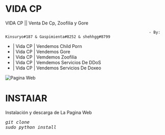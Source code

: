 # VIDA CP

VIDA CP || Venta De Cp, Zoofilia y Gore
                                                     
                                                                   - By: Kinsuryo#187 & Gaspimienta#8252 & shehhgg#8799



 - | Vida CP | Vendemos Child Porn
 - | Vida CP | Vendemos Gore
 - | Vida CP | Vemdemos Zoofilia
 - | Vida CP | Vemdemos Servicios De DDoS
 - | Vida CP | Vendemos Servicios De Doxeo
 
 <img src="https://cdn.discordapp.com/attachments/936481297025617930/936787952300879913/Vida_CP.png" title="Pagina Web">
 
 # INSTAlAR
Instalación y descarga de La Pagina Web
<pre><i><n>git clone 
sudo python install
</pre></i></n>
